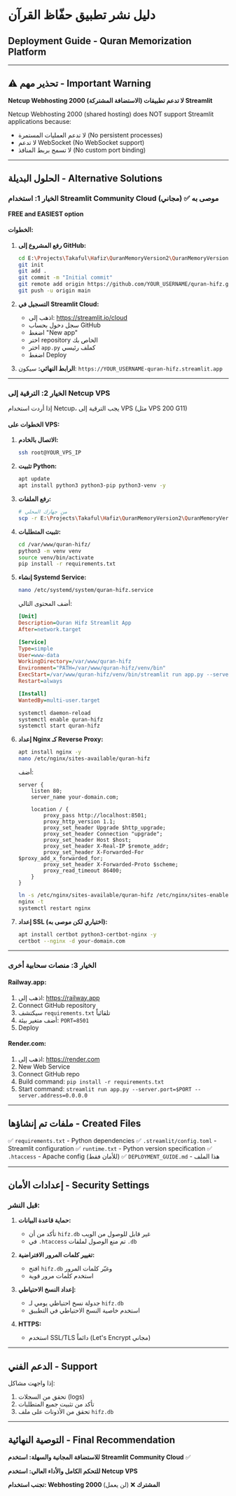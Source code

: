 # دليل نشر تطبيق حفّاظ القرآن
## Deployment Guide - Quran Memorization Platform

---

## ⚠️ تحذير مهم - Important Warning

**Netcup Webhosting 2000 (الاستضافة المشتركة) لا تدعم تطبيقات Streamlit**

Netcup Webhosting 2000 (shared hosting) does NOT support Streamlit applications because:
- لا تدعم العمليات المستمرة (No persistent processes)
- لا تدعم WebSocket (No WebSocket support)
- لا تسمح بربط المنافذ (No custom port binding)

---

## الحلول البديلة - Alternative Solutions

### الخيار 1: استخدام Streamlit Community Cloud (مجاني) ✅ موصى به
**FREE and EASIEST option**

#### الخطوات:

1. **رفع المشروع إلى GitHub:**
   ```bash
   cd E:\Projects\Takaful\Hafiz\QuranMemoryVersion2\QuranMemoryVersion2
   git init
   git add .
   git commit -m "Initial commit"
   git remote add origin https://github.com/YOUR_USERNAME/quran-hifz.git
   git push -u origin main
   ```

2. **التسجيل في Streamlit Cloud:**
   - اذهب إلى: https://streamlit.io/cloud
   - سجل دخول بحساب GitHub
   - اضغط "New app"
   - اختر repository الخاص بك
   - اختر `app.py` كملف رئيسي
   - اضغط Deploy

3. **الرابط النهائي:**
   سيكون: `https://YOUR_USERNAME-quran-hifz.streamlit.app`

---

### الخيار 2: الترقية إلى Netcup VPS

إذا أردت استخدام Netcup، يجب الترقية إلى VPS (مثل VPS 200 G11)

#### الخطوات على VPS:

1. **الاتصال بالخادم:**
   ```bash
   ssh root@YOUR_VPS_IP
   ```

2. **تثبيت Python:**
   ```bash
   apt update
   apt install python3 python3-pip python3-venv -y
   ```

3. **رفع الملفات:**
   ```bash
   # من جهازك المحلي
   scp -r E:\Projects\Takaful\Hafiz\QuranMemoryVersion2\QuranMemoryVersion2 root@YOUR_VPS_IP:/var/www/quran-hifz/
   ```

4. **تثبيت المتطلبات:**
   ```bash
   cd /var/www/quran-hifz/
   python3 -m venv venv
   source venv/bin/activate
   pip install -r requirements.txt
   ```

5. **إنشاء Systemd Service:**
   ```bash
   nano /etc/systemd/system/quran-hifz.service
   ```

   أضف المحتوى التالي:
   ```ini
   [Unit]
   Description=Quran Hifz Streamlit App
   After=network.target

   [Service]
   Type=simple
   User=www-data
   WorkingDirectory=/var/www/quran-hifz
   Environment="PATH=/var/www/quran-hifz/venv/bin"
   ExecStart=/var/www/quran-hifz/venv/bin/streamlit run app.py --server.port=8501 --server.address=0.0.0.0
   Restart=always

   [Install]
   WantedBy=multi-user.target
   ```

   ```bash
   systemctl daemon-reload
   systemctl enable quran-hifz
   systemctl start quran-hifz
   ```

6. **إعداد Nginx كـ Reverse Proxy:**
   ```bash
   apt install nginx -y
   nano /etc/nginx/sites-available/quran-hifz
   ```

   أضف:
   ```nginx
   server {
       listen 80;
       server_name your-domain.com;

       location / {
           proxy_pass http://localhost:8501;
           proxy_http_version 1.1;
           proxy_set_header Upgrade $http_upgrade;
           proxy_set_header Connection "upgrade";
           proxy_set_header Host $host;
           proxy_set_header X-Real-IP $remote_addr;
           proxy_set_header X-Forwarded-For $proxy_add_x_forwarded_for;
           proxy_set_header X-Forwarded-Proto $scheme;
           proxy_read_timeout 86400;
       }
   }
   ```

   ```bash
   ln -s /etc/nginx/sites-available/quran-hifz /etc/nginx/sites-enabled/
   nginx -t
   systemctl restart nginx
   ```

7. **إعداد SSL (اختياري لكن موصى به):**
   ```bash
   apt install certbot python3-certbot-nginx -y
   certbot --nginx -d your-domain.com
   ```

---

### الخيار 3: منصات سحابية أخرى

#### Railway.app:
1. اذهب إلى: https://railway.app
2. Connect GitHub repository
3. سيكتشف `requirements.txt` تلقائياً
4. أضف متغير بيئة: `PORT=8501`
5. Deploy

#### Render.com:
1. اذهب إلى: https://render.com
2. New Web Service
3. Connect GitHub repo
4. Build command: `pip install -r requirements.txt`
5. Start command: `streamlit run app.py --server.port=$PORT --server.address=0.0.0.0`

---

## ملفات تم إنشاؤها - Created Files

✅ `requirements.txt` - Python dependencies
✅ `.streamlit/config.toml` - Streamlit configuration
✅ `runtime.txt` - Python version specification
✅ `.htaccess` - Apache config (للأمان فقط)
✅ `DEPLOYMENT_GUIDE.md` - هذا الملف

---

## إعدادات الأمان - Security Settings

### قبل النشر:

1. **حماية قاعدة البيانات:**
   - تأكد من أن `hifz.db` غير قابل للوصول من الويب
   - في `.htaccess` تم منع الوصول لملفات `.db`

2. **تغيير كلمات المرور الافتراضية:**
   - افتح `hifz.db` وغيّر كلمات المرور
   - استخدم كلمات مرور قوية

3. **إعداد النسخ الاحتياطي:**
   - جدولة نسخ احتياطي يومي لـ `hifz.db`
   - استخدم خاصية النسخ الاحتياطي في التطبيق

4. **HTTPS:**
   - استخدم SSL/TLS دائماً (Let's Encrypt مجاني)

---

## الدعم الفني - Support

إذا واجهت مشاكل:
1. تحقق من السجلات (logs)
2. تأكد من تثبيت جميع المتطلبات
3. تحقق من الأذونات على ملف `hifz.db`

---

## التوصية النهائية - Final Recommendation

**للاستضافة المجانية والسهلة: استخدم Streamlit Community Cloud** ✅

**للتحكم الكامل والأداء العالي: استخدم Netcup VPS**

**تجنب استخدام: Webhosting 2000 المشترك** ❌ (لن يعمل)
